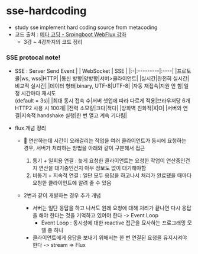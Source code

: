 # sse-hardcoding
* study sse implement hard coding source from metacoding
* 코드 출처 : [메타 코딩 - Srpingboot WebFlux 강좌](https://www.youtube.com/watch?v=fYfNd6hqxu8&list=PL93mKxaRDidFH5gRwkDX5pQxtp0iv3guf&index=3)
  * 3강 ~ 4강까지의 코드 정리
### SSE protocal note!
* SSE : Server Send Event
  | | WebSocket | SSE |
  |:-|:---------|:----|
  |프로토콜|ws, wss|HTTP|
  |통신 방향|양방향|서버>클라이언트|
  |실시간|완전히 실시간|비교적 실시간|
  |데이터 형태|binary, UTF-8|UTF-8|
  |자동 재접속|지원 안 함|일정 시간마다 재시도<br/>(default = 3s)|
  |최대 동시 접속 수|서버 셋업에 따라 다르게 적용|브라우저당 6개<br/>HTTP2 사용 시 100개|
  |전력 소모량|크다|적다|
  |방화벽 친화적|X|O|
  |서버와 연결|지속적 handshake 실행|한 번 열고 계속 기다림|

* flux 개념 정리

  * :ocean: 연산하는데 시간이 오래걸리는 작업을 여러 클라이언트가 동시에 요청하는 경우, 서버가 처리하는 방법을 아래와 같이 구분해서 접근
    1. 동기 + 일회용 연결 : 늦게 요청한 클라이언트는 요청한 작업이 연산중인건지 연산을 대기중인건지 아무 정보도 없이 대기해야함
    2. 비동기 + 지속적 연결 : 일단 모두 응답을 하고나서 처리가 완료됐을 때마다 요청한 클라이언트에 알려 줄 수 있음

  * 2번과 같이 개발하는 경우 추가 개념
    * 서버는 일단 응답을 하고 나서도 원래 요청에 대해 처리가 끝나면 다시 응답을 해야 한다는 것을 기억하고 있어야 한다 -> Event Loop
      * Event Loop : 동시성에 대한 reactive 접근을 묘사하는 프로그래밍 모델 중 하나
    * 클라이언트에게 응답을 보내기 위해서는 한 번 연결된 요청을 유지시켜야 한다 -> stream => Flux
 
